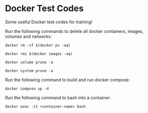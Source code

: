 # Docker Test Codes
Some useful Docker test codes for training!

Run the following commands to delete all docker containers, images, volumes and networks:
```console
docker rm -vf $(docker ps -aq)
```

```console
docker rmi $(docker images -aq)
```

```console
docker volume prune -a
```

```console
docker system prune -a
```

Run the following command to build and run docker compose:
```console
docker compose up -d
```

Run the following command to bash into a container:
```console
docker exec -it <container-name> bash
```